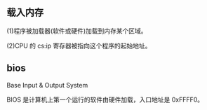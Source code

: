 ## 载入内存

(1)程序被加载器(软件或硬件)加载到内存某个区域。 

(2)CPU 的 cs:ip 寄存器被指向这个程序的起始地址。

## bios

Base Input & Output System

BIOS 是计算机上第一个运行的软件由硬件加载，入口地址是 0xFFFF0。

